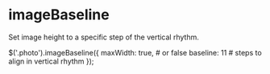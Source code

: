 imageBaseline
=============

Set image height to a specific step of the vertical rhythm.

$('.photo').imageBaseline({
   maxWidth: true,  # or false
   baseline: 11     # steps to align in vertical rhythm
});
